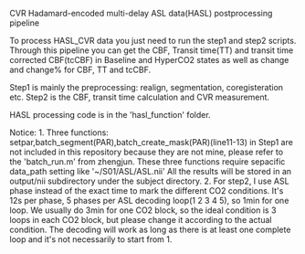 CVR Hadamard-encoded multi-delay ASL data(HASL) postprocessing pipeline

To process HASL_CVR data you just need to run the step1 and step2 scripts.
Through this pipeline you can get the CBF, Transit time(TT) and transit time corrected CBF(tcCBF) in Baseline and HyperCO2 states as well as change and change% for CBF, TT and tcCBF.

Step1 is mainly the preprocessing: realign, segmentation, coregisteration etc.
Step2 is the CBF, transit time calculation and CVR measurement.

HASL processing code is in the 'hasl_function' folder.

Notice: 1. Three functions: setpar,batch_segment(PAR),batch_create_mask(PAR)(line11-13) in Step1 are not included in this
           repository because they are not mine, please refer to the 'batch_run.m' from zhengjun.
           These three functions require sepacific data_path setting like '~/S01/ASL/ASL.nii'
           All the results will be stored in an output/nii subdirectory under the subject directory. 
        2. For step2, I use ASL phase instead of the exact time to mark the different CO2 conditions. 
           It's 12s per phase, 5 phases per ASL decoding loop(1 2 3 4 5), so 1min for one loop. 
           We usually do 3min for one CO2 block, so the ideal condition is 3 loops in each CO2 block, but please change it
           according to the actual condition.
           The decoding will work as long as there is at least one complete loop and it's not necessarily to start from 1. 
        
            

